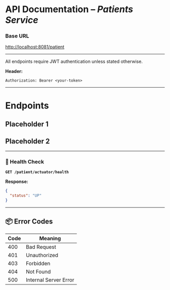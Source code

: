 # API Documentation – *Patients Service*

### Base URL

[http://localhost:8081/patient](http://localhost:8081/patient)

---

All endpoints require JWT authentication unless stated otherwise.

**Header:**

```http
Authorization: Bearer <your-token>
```

---

# Endpoints
## Placeholder 1
## Placeholder 2

---


### 🧪 Health Check

**`GET /patient/actuator/health`**

**Response:**

```json
{
  "status": "UP"
}
```

---

## 📦 Error Codes

| Code | Meaning               |
| ---- | --------------------- |
| 400  | Bad Request           |
| 401  | Unauthorized          |
| 403  | Forbidden             |
| 404  | Not Found             |
| 500  | Internal Server Error |